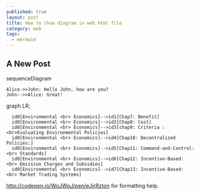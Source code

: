 ```yaml
---
published: true
layout: post
title: How to show diagram in web html file
category: web
tags:
  - mermaid
---
```


## A New Post

<script src="https://cdn.rawgit.com/knsv/mermaid/0.5.1/dist/mermaid.min.js"></script>
<script>mermaid.initialize({startOnLoad:true});</script>
    
    
<div class="mermaid">
sequenceDiagram
  
    Alice->>John: Hello John, how are you?
    John-->>Alice: Great!
</div>


<div class="mermaid">
graph LR;
  
  
      id0[Environmental <br> Economics]-->id1[Chap7: Benefit]
      id0[Environmental <br> Economics]-->id2[Chap8: Cost]
      id0[Environmental <br> Economics]-->id3[chap9: Criteria : <br>Evaluating Environmental Policies]
      id0[Environmental <br> Economics]-->id4[Chap10: Decentralized Policies:]
      id0[Environmental <br> Economics]-->id5[Chap11: Command-and-Control: <br> Standards]
      id0[Environmental <br> Economics]-->id6[Chap12: Incentive-Based: <br> Emission Charges and Subsidies]
      id0[Environmental <br> Economics]-->id7[Chap13: Incentive-Based: <br> Market Trading Systems] 
</div>


http://codepen.io/WoJWoJ/pen/eJjrRzton for formatting help.
